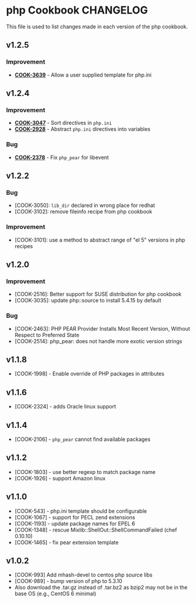 php Cookbook CHANGELOG
======================
This file is used to list changes made in each version of the php cookbook.

v1.2.5
------
### Improvement

- **[COOK-3639](https://tickets.opscode.com/browse/COOK-3639)** - Allow a user supplied template for php.ini

v1.2.4
------
### Improvement
- **[COOK-3047](https://tickets.opscode.com/browse/COOK-3047)** - Sort directives in `php.ini`
- **[COOK-2928](https://tickets.opscode.com/browse/COOK-2928)** - Abstract `php.ini` directives into variables

### Bug
- **[COOK-2378](https://tickets.opscode.com/browse/COOK-2378)** - Fix `php_pear` for libevent

v1.2.2
------
### Bug
- [COOK-3050]: `lib_dir` declared in wrong place for redhat
- [COOK-3102]: remove fileinfo recipe from php cookbook

### Improvement
- [COOK-3101]: use a method to abstract range of "el 5" versions in php recipes

v1.2.0
------
### Improvement
- [COOK-2516]: Better support for SUSE distribution for php cookbook
- [COOK-3035]: update php::source to install 5.4.15 by default

### Bug
- [COOK-2463]: PHP PEAR Provider Installs Most Recent Version, Without Respect to Preferred State
- [COOK-2514]: php_pear: does not handle more exotic version strings

v1.1.8
------
- [COOK-1998] - Enable override of PHP packages in attributes

v1.1.6
------
- [COOK-2324] - adds Oracle linux support

v1.1.4
------
- [COOK-2106] - `php_pear` cannot find available packages

v1.1.2
------
- [COOK-1803] - use better regexp to match package name
- [COOK-1926] - support Amazon linux

v1.1.0
------
- [COOK-543] - php.ini template should be configurable
- [COOK-1067] - support for PECL zend extensions
- [COOK-1193] - update package names for EPEL 6
- [COOK-1348] - rescue Mixlib::ShellOut::ShellCommandFailed (chef 0.10.10)
- [COOK-1465] - fix pear extension template

v1.0.2
------
- [COOK-993] Add mhash-devel to centos php source libs
- [COOK-989] - bump version of php to 5.3.10
- Also download the .tar.gz instead of .tar.bz2 as bzip2 may not be in the base OS (e.g., CentOS 6 minimal)
